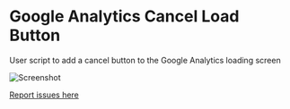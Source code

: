 # Google Analytics Cancel Load Button

User script to add a cancel button to the Google Analytics loading screen

![Screenshot](https://d3vv6lp55qjaqc.cloudfront.net/items/2g322m091d0U06420l3f/Image%202016-12-07%20at%203.46.30%20PM.png)

[Report issues here](https://github.com/Conversionista/google-analytics-cancel-load-button/issues)
